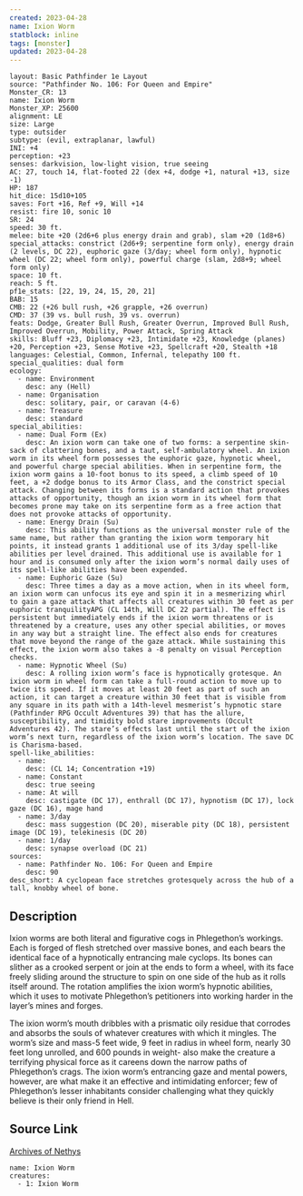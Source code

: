 ```yaml
---
created: 2023-04-28
name: Ixion Worm
statblock: inline
tags: [monster]
updated: 2023-04-28
---
```

```statblock
layout: Basic Pathfinder 1e Layout
source: "Pathfinder No. 106: For Queen and Empire"
Monster_CR: 13
name: Ixion Worm
Monster_XP: 25600
alignment: LE
size: Large
type: outsider
subtype: (evil, extraplanar, lawful)
INI: +4
perception: +23
senses: darkvision, low-light vision, true seeing
AC: 27, touch 14, flat-footed 22 (dex +4, dodge +1, natural +13, size -1)
HP: 187
hit_dice: 15d10+105
saves: Fort +16, Ref +9, Will +14
resist: fire 10, sonic 10
SR: 24
speed: 30 ft.
melee: bite +20 (2d6+6 plus energy drain and grab), slam +20 (1d8+6)
special_attacks: constrict (2d6+9; serpentine form only), energy drain (2 levels, DC 22), euphoric gaze (3/day; wheel form only), hypnotic wheel (DC 22; wheel form only), powerful charge (slam, 2d8+9; wheel form only)
space: 10 ft.
reach: 5 ft.
pf1e_stats: [22, 19, 24, 15, 20, 21]
BAB: 15
CMB: 22 (+26 bull rush, +26 grapple, +26 overrun)
CMD: 37 (39 vs. bull rush, 39 vs. overrun)
feats: Dodge, Greater Bull Rush, Greater Overrun, Improved Bull Rush, Improved Overrun, Mobility, Power Attack, Spring Attack
skills: Bluff +23, Diplomacy +23, Intimidate +23, Knowledge (planes) +20, Perception +23, Sense Motive +23, Spellcraft +20, Stealth +18
languages: Celestial, Common, Infernal, telepathy 100 ft.
special_qualities: dual form
ecology:
  - name: Environment
    desc: any (Hell)
  - name: Organisation
    desc: solitary, pair, or caravan (4-6)
  - name: Treasure
    desc: standard
special_abilities:
  - name: Dual Form (Ex)
    desc: An ixion worm can take one of two forms: a serpentine skin-sack of clattering bones, and a taut, self-ambulatory wheel. An ixion worm in its wheel form possesses the euphoric gaze, hypnotic wheel, and powerful charge special abilities. When in serpentine form, the ixion worm gains a 10-foot bonus to its speed, a climb speed of 10 feet, a +2 dodge bonus to its Armor Class, and the constrict special attack. Changing between its forms is a standard action that provokes attacks of opportunity, though an ixion worm in its wheel form that becomes prone may take on its serpentine form as a free action that does not provoke attacks of opportunity.
  - name: Energy Drain (Su)
    desc: This ability functions as the universal monster rule of the same name, but rather than granting the ixion worm temporary hit points, it instead grants 1 additional use of its 3/day spell-like abilities per level drained. This additional use is available for 1 hour and is consumed only after the ixion worm’s normal daily uses of its spell-like abilities have been expended.
  - name: Euphoric Gaze (Su)
    desc: Three times a day as a move action, when in its wheel form, an ixion worm can unfocus its eye and spin it in a mesmerizing whirl to gain a gaze attack that affects all creatures within 30 feet as per euphoric tranquilityAPG (CL 14th, Will DC 22 partial). The effect is persistent but immediately ends if the ixion worm threatens or is threatened by a creature, uses any other special abilities, or moves in any way but a straight line. The effect also ends for creatures that move beyond the range of the gaze attack. While sustaining this effect, the ixion worm also takes a -8 penalty on visual Perception checks.
  - name: Hypnotic Wheel (Su)
    desc: A rolling ixion worm’s face is hypnotically grotesque. An ixion worm in wheel form can take a full-round action to move up to twice its speed. If it moves at least 20 feet as part of such an action, it can target a creature within 30 feet that is visible from any square in its path with a 14th-level mesmerist’s hypnotic stare (Pathfinder RPG Occult Adventures 39) that has the allure, susceptibility, and timidity bold stare improvements (Occult Adventures 42). The stare’s effects last until the start of the ixion worm’s next turn, regardless of the ixion worm’s location. The save DC is Charisma-based.
spell-like_abilities:
  - name:
    desc: (CL 14; Concentration +19)
  - name: Constant
    desc: true seeing
  - name: At will
    desc: castigate (DC 17), enthrall (DC 17), hypnotism (DC 17), lock gaze (DC 16), mage hand
  - name: 3/day
    desc: mass suggestion (DC 20), miserable pity (DC 18), persistent image (DC 19), telekinesis (DC 20)
  - name: 1/day
    desc: synapse overload (DC 21)
sources:
  - name: Pathfinder No. 106: For Queen and Empire
    desc: 90
desc_short: A cyclopean face stretches grotesquely across the hub of a tall, knobby wheel of bone.
```
## Description
Ixion worms are both literal and figurative cogs in Phlegethon’s workings. Each is forged of flesh stretched over massive bones, and each bears the identical face of a hypnotically entrancing male cyclops. Its bones can slither as a crooked serpent or join at the ends to form a wheel, with its face freely sliding around the structure to spin on one side of the hub as it rolls itself around. The rotation amplifies the ixion worm’s hypnotic abilities, which it uses to motivate Phlegethon’s petitioners into working harder in the layer’s mines and forges.

The ixion worm’s mouth dribbles with a prismatic oily residue that corrodes and absorbs the souls of whatever creatures with which it mingles. The worm’s size and mass-5 feet wide, 9 feet in radius in wheel form, nearly 30 feet long unrolled, and 600 pounds in weight- also make the creature a terrifying physical force as it careens down the narrow paths of Phlegethon’s crags. The ixion worm’s entrancing gaze and mental powers, however, are what make it an effective and intimidating enforcer; few of Phlegethon’s lesser inhabitants consider challenging what they quickly believe is their only friend in Hell.
## Source Link
[Archives of Nethys](https://aonprd.com/MonsterDisplay.aspx?ItemName=Ixion%20Worm)
```encounter-table
name: Ixion Worm
creatures:
  - 1: Ixion Worm
```
